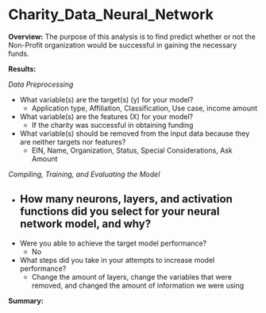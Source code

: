# Charity_Data_Neural_Network

**Overview:** The purpose of this analysis is to find predict whether or not the Non-Profit organization would be successful in gaining the necessary funds.

**Results:** 

*Data Preprocessing*

  - What variable(s) are the target(s) (y) for your model?
    - Application type, Affiliation, Classification, Use case, income amount
  - What variable(s) are the features (X) for your model?
    - If the charity was successful in obtaining funding
  - What variable(s) should be removed from the input data because they are neither targets nor features?
    - EIN, Name, Organization, Status, Special Considerations, Ask Amount

*Compiling, Training, and Evaluating the Model*

  - How many neurons, layers, and activation functions did you select for your neural network model, and why?
    - 
  - Were you able to achieve the target model performance?
    - No
  - What steps did you take in your attempts to increase model performance?
    - Change the amount of layers, change the variables that were removed, and changed the amount of information we were using 

**Summary:** 
